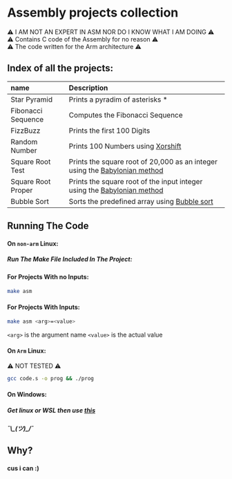 
# Assembly projects collection

⚠️ I AM NOT AN EXPERT IN ASM NOR DO I KNOW WHAT I AM DOING ⚠️ \
⚠️ Contains C code of the Assembly for no reason ⚠️ \
⚠️ The code written for the Arm architecture ⚠️

## Index of all the projects:

| name               | Description                       |
| :----------------- | :-------------------------------- |
| Star Pyramid       | Prints a pyradim of asterisks *   |
| Fibonacci Sequence | Computes the Fibonacci Sequence   |
| FizzBuzz           | Prints the first 100 Digits       |
| Random Number      | Prints 100 Numbers using [Xorshift](https://en.wikipedia.org/wiki/Xorshift) |
| Square Root Test | Prints the square root of 20,000 as an integer using the [Babylonian method](https://en.wikipedia.org/wiki/Methods_of_computing_square_roots#Heron's_method) |
| Square Root Proper | Prints the square root of the input integer using the [Babylonian method](https://en.wikipedia.org/wiki/Methods_of_computing_square_roots#Heron's_method) |
| Bubble Sort | Sorts the predefined array using [Bubble sort](https://en.wikipedia.org/wiki/Bubble_sort) |

## Running The Code

#### On `non-arm` Linux:
##### Run The Make File Included In The Project:
#### For Projects With no Inputs:
```bash
make asm
```
#### For Projects With Inputs:
```bash
make asm <arg>=<value>
```
`<arg>` is the argument name
`<value>` is the actual value


#### On `Arm` Linux:
⚠️ NOT TESTED ⚠️
```bash
gcc code.s -o prog && ./prog
```

#### On Windows:
##### Get linux or WSL then use [this](#On-non-arm-Linux)
##### ¯\\\_(ツ)_/¯

## Why?
#### cus i can :)
